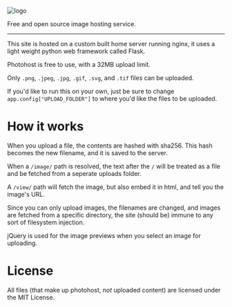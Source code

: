 ![logo](https://photohost.tech/image/dcba46643a66e02d7fa97edd6cfd6c1f2a9ae4629e1b8e592db96fccc0bf1e0b.png)

Free and open source image hosting service.

<hr>

This site is hosted on a custom built home server running nginx, it uses a light weight python web framework called Flask.

Photohost is free to use, with a 32MB upload limit.

Only `.png`, `.jpeg`, `.jpg`, `.gif`, `.svg`, and `.tif` files can be uploaded.

If you'd like to run this on your own, just be sure to change `app.config["UPLOAD_FOLDER"]` to where you'd like the files to be uploaded.

# How it works

When you upload a file, the contents are hashed with sha256. This hash becomes the new filename, and it is saved to the server. 

When a `/image/` path is resolved, the text after the `/` will be treated as a file and be fetched from a seperate uploads folder.

A `/view/` path will fetch the image, but also embed it in html, and tell you the image's URL.

Since you can only upload images, the filenames are changed, and images are fetched from a specific directory, the site (should be) immune to any sort of filesystem injection.

jQuery is used for the image previews when you select an image for uploading.

# License

All files (that make up photohost, *not* uploaded content) are licensed under the MIT License.
